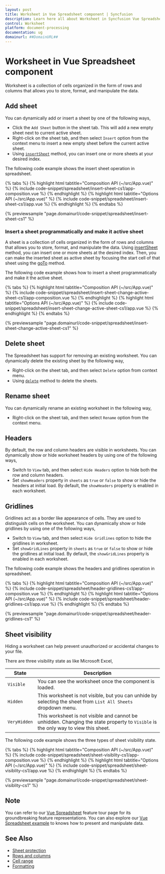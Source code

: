 ```yaml
---
layout: post
title: Worksheet in Vue Spreadsheet component | Syncfusion
description: Learn here all about Worksheet in Syncfusion Vue Spreadsheet component of Syncfusion Essential JS 2 and more.
control: Worksheet 
platform: document-processing
documentation: ug
domainurl: ##DomainURL##
---
```


# Worksheet in Vue Spreadsheet component

Worksheet is a collection of cells organized in the form of rows and columns that allows you to store, format, and manipulate the data.

## Add sheet

You can dynamically add or insert a sheet by one of the following ways,

* Click the `Add Sheet` button in the sheet tab. This will add a new empty sheet next to current active sheet.
* Right-click on the sheet tab, and then select `Insert` option from the context menu to insert a new empty sheet before the current active sheet.
* Using [`insertSheet`](https://ej2.syncfusion.com/vue/documentation/api/spreadsheet/#insertsheet) method, you can insert one or more sheets at your desired index.

The following code example shows the insert sheet operation in spreadsheet.

{% tabs %}
{% highlight html tabtitle="Composition API (~/src/App.vue)" %}
{% include code-snippet/spreadsheet/insert-sheet-cs1/app-composition.vue %}
{% endhighlight %}
{% highlight html tabtitle="Options API (~/src/App.vue)" %}
{% include code-snippet/spreadsheet/insert-sheet-cs1/app.vue %}
{% endhighlight %}
{% endtabs %}
        
{% previewsample "page.domainurl/code-snippet/spreadsheet/insert-sheet-cs1" %}

### Insert a sheet programmatically and make it active sheet

A sheet is a collection of cells organized in the form of rows and columns that allows you to store, format, and manipulate the data. Using [insertSheet](https://ej2.syncfusion.com/vue/documentation/api/spreadsheet/#insertsheet) method, you can insert one or more sheets at the desired index. Then, you can make the inserted sheet as active sheet by focusing the start cell of that sheet using the [goTo](https://ej2.syncfusion.com/vue/documentation/api/spreadsheet/#goto) method.

The following code example shows how to insert a sheet programmatically and make it the active sheet.

{% tabs %}
{% highlight html tabtitle="Composition API (~/src/App.vue)" %}
{% include code-snippet/spreadsheet/insert-sheet-change-active-sheet-cs1/app-composition.vue %}
{% endhighlight %}
{% highlight html tabtitle="Options API (~/src/App.vue)" %}
{% include code-snippet/spreadsheet/insert-sheet-change-active-sheet-cs1/app.vue %}
{% endhighlight %}
{% endtabs %}
        
{% previewsample "page.domainurl/code-snippet/spreadsheet/insert-sheet-change-active-sheet-cs1" %}

## Delete sheet

The Spreadsheet has support for removing an existing worksheet. You can dynamically delete the existing sheet by the following way,

* Right-click on the sheet tab, and then select `Delete` option from context menu.
* Using [`delete`](https://ej2.syncfusion.com/vue/documentation/api/spreadsheet/#delete ) method to delete the sheets.

## Rename sheet

You can dynamically rename an existing worksheet in the following way,

* Right-click on the sheet tab, and then select `Rename` option from the context menu.

## Headers

By default, the row and column headers are visible in worksheets. You can dynamically show or hide worksheet headers by using one of the following ways,

* Switch to `View` tab, and then select `Hide Headers` option to hide both the row and column headers.
* Set `showHeaders` property in `sheets` as `true` or `false` to show or hide the headers at initial load. By default, the `showHeaders` property is enabled in each worksheet.

## Gridlines

Gridlines act as a border like appearance of cells. They are used to distinguish cells on the worksheet. You can dynamically show or hide gridlines by using one of the following ways,

* Switch to `View` tab, and then select `Hide Gridlines` option to hide the gridlines in worksheet.
* Set `showGridLines` property in `sheets` as `true` or `false` to show or hide the gridlines at initial load. By default, the `showGridLines` property is enabled in each worksheet.

The following code example shows the headers and gridlines operation in spreadsheet.

{% tabs %}
{% highlight html tabtitle="Composition API (~/src/App.vue)" %}
{% include code-snippet/spreadsheet/header-gridlines-cs1/app-composition.vue %}
{% endhighlight %}
{% highlight html tabtitle="Options API (~/src/App.vue)" %}
{% include code-snippet/spreadsheet/header-gridlines-cs1/app.vue %}
{% endhighlight %}
{% endtabs %}
        
{% previewsample "page.domainurl/code-snippet/spreadsheet/header-gridlines-cs1" %}

## Sheet visibility

Hiding a worksheet can help prevent unauthorized or accidental changes to your file.

There are three visibility state as like Microsoft Excel,

| State | Description |
|-------|---------|
| `Visible` | You can see the worksheet once the component is loaded. |
| `Hidden` | This worksheet is not visible, but you can unhide by selecting the sheet from `List All Sheets` dropdown menu. |
| `VeryHidden` | This worksheet is not visible and cannot be unhidden. Changing the state property to `Visible` is the only way to view this sheet. |

The following code example shows the three types of sheet visibility state.

{% tabs %}
{% highlight html tabtitle="Composition API (~/src/App.vue)" %}
{% include code-snippet/spreadsheet/sheet-visiblity-cs1/app-composition.vue %}
{% endhighlight %}
{% highlight html tabtitle="Options API (~/src/App.vue)" %}
{% include code-snippet/spreadsheet/sheet-visiblity-cs1/app.vue %}
{% endhighlight %}
{% endtabs %}
        
{% previewsample "page.domainurl/code-snippet/spreadsheet/sheet-visiblity-cs1" %}

## Note

You can refer to our [Vue Spreadsheet](https://www.syncfusion.com/vue-ui-components/vue-spreadsheet) feature tour page for its groundbreaking feature representations. You can also explore our [Vue Spreadsheet example](https://ej2.syncfusion.com/vue/demos/#/material/spreadsheet/default.html) to knows how to present and manipulate data.

## See Also

* [Sheet protection](./protect-sheet)
* [Rows and columns](./rows-and-columns)
* [Cell range](./cell-range)
* [Formatting](./formatting)
